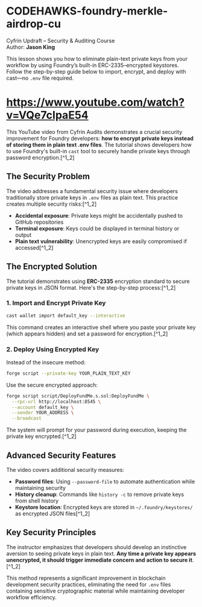 # CODEHAWKS-foundry-merkle-airdrop-cu

Cyfrin Updraft – Security & Auditing Course  
Author: **Jason King**  


This lesson shows you how to eliminate plain-text private keys from your workflow by using Foundry’s built-in ERC-2335–encrypted keystores. Follow the step-by-step guide below to import, encrypt, and deploy with cast—no `.env` file required.

# https://www.youtube.com/watch?v=VQe7cIpaE54

This YouTube video from Cyfrin Audits demonstrates a crucial security improvement for Foundry developers: **how to encrypt private keys instead of storing them in plain text .env files**. The tutorial shows developers how to use Foundry's built-in `cast` tool to securely handle private keys through password encryption.[^1_2]

## The Security Problem

The video addresses a fundamental security issue where developers traditionally store private keys in `.env` files as plain text. This practice creates multiple security risks:[^1_2]

- **Accidental exposure**: Private keys might be accidentally pushed to GitHub repositories
- **Terminal exposure**: Keys could be displayed in terminal history or output
- **Plain text vulnerability**: Unencrypted keys are easily compromised if accessed[^1_2]


## The Encrypted Solution

The tutorial demonstrates using **ERC-2335** encryption standard to secure private keys in JSON format. Here's the step-by-step process:[^1_2]

### 1. Import and Encrypt Private Key

```bash
cast wallet import default_key --interactive
```

This command creates an interactive shell where you paste your private key (which appears hidden) and set a password for encryption.[^1_2]

### 2. Deploy Using Encrypted Key

Instead of the insecure method:

```bash
forge script --private-key YOUR_PLAIN_TEXT_KEY
```

Use the secure encrypted approach:

```bash
forge script script/DeployFundMe.s.sol:DeployFundMe \
  --rpc-url http://localhost:8545 \
  --account default_key \
  --sender YOUR_ADDRESS \
  --broadcast
```

The system will prompt for your password during execution, keeping the private key encrypted.[^1_2]

## Advanced Security Features

The video covers additional security measures:

- **Password files**: Using `--password-file` to automate authentication while maintaining security
- **History cleanup**: Commands like `history -c` to remove private keys from shell history
- **Keystore location**: Encrypted keys are stored in `~/.foundry/keystores/` as encrypted JSON files[^1_2]


## Key Security Principles

The instructor emphasizes that developers should develop an instinctive aversion to seeing private keys in plain text. **Any time a private key appears unencrypted, it should trigger immediate concern and action to secure it**.[^1_2]

This method represents a significant improvement in blockchain development security practices, eliminating the need for `.env` files containing sensitive cryptographic material while maintaining developer workflow efficiency.


